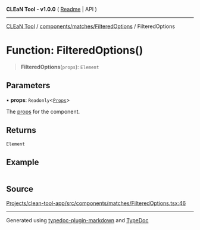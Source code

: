 **CLEaN Tool - v1.0.0** ( [Readme](../../../../README.md) \| API )

***

[CLEaN Tool](../../../../modules.md) / [components/matches/FilteredOptions](../README.md) / FilteredOptions

# Function: FilteredOptions()

> **FilteredOptions**(`props`): `Element`

## Parameters

▪ **props**: `Readonly`\<[`Props`](../private/interfaces/Props.md)\>

The [props](../private/interfaces/Props.md) for the component.

## Returns

`Element`

## Example

```ts

```

## Source

[Projects/clean-tool-app/src/components/matches/FilteredOptions.tsx:46](https://github.com/yuckyh/clean-tool-app/)

***

Generated using [typedoc-plugin-markdown](https://www.npmjs.com/package/typedoc-plugin-markdown) and [TypeDoc](https://typedoc.org/)
